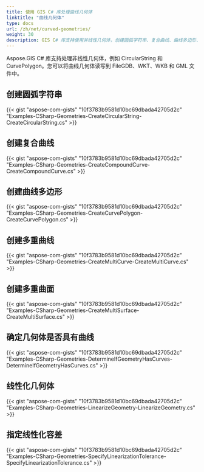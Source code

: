 ```yaml
---
title: 使用 GIS C# 库处理曲线几何体
linktitle: "曲线几何体"
type: docs
url: /zh/net/curved-geometries/
weight: 30
description: GIS C# 库支持使用非线性几何体，创建圆弧字符串、复合曲线、曲线多边形、多重曲线、多重曲面并确定几何体是否具有曲线。
---
```


Aspose.GIS C# 库支持处理非线性几何体，例如 CircularString 和 CurvePolygon。您可以将曲线几何体读写到 FileGDB、WKT、WKB 和 GML 文件中。

## **创建圆弧字符串**
{{< gist "aspose-com-gists" "10f3783b9581d10bc69dbada42705d2c" "Examples-CSharp-Geometries-CreateCircularString-CreateCircularString.cs" >}}
## **创建复合曲线**
{{< gist "aspose-com-gists" "10f3783b9581d10bc69dbada42705d2c" "Examples-CSharp-Geometries-CreateCompoundCurve-CreateCompoundCurve.cs" >}}
## **创建曲线多边形**
{{< gist "aspose-com-gists" "10f3783b9581d10bc69dbada42705d2c" "Examples-CSharp-Geometries-CreateCurvePolygon-CreateCurvePolygon.cs" >}}
## **创建多重曲线**
{{< gist "aspose-com-gists" "10f3783b9581d10bc69dbada42705d2c" "Examples-CSharp-Geometries-CreateMultiCurve-CreateMultiCurve.cs" >}}
## **创建多重曲面**
{{< gist "aspose-com-gists" "10f3783b9581d10bc69dbada42705d2c" "Examples-CSharp-Geometries-CreateMultiSurface-CreateMultiSurface.cs" >}}
## **确定几何体是否具有曲线**
{{< gist "aspose-com-gists" "10f3783b9581d10bc69dbada42705d2c" "Examples-CSharp-Geometries-DetermineIfGeometryHasCurves-DetermineIfGeometryHasCurves.cs" >}}
## **线性化几何体**
{{< gist "aspose-com-gists" "10f3783b9581d10bc69dbada42705d2c" "Examples-CSharp-Geometries-LinearizeGeometry-LinearizeGeometry.cs" >}}
## **指定线性化容差**
{{< gist "aspose-com-gists" "10f3783b9581d10bc69dbada42705d2c" "Examples-CSharp-Geometries-SpecifyLinearizationTolerance-SpecifyLinearizationTolerance.cs" >}}
